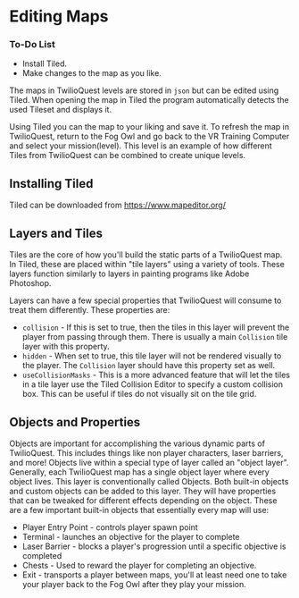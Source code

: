 # Editing Maps

<div class="aside">
<h3>To-Do List</h3>
<ul>
  <li>Install Tiled.</li>
  <li>Make changes to the map as you like.</li>
</ul>
</div>

The maps in TwilioQuest levels are stored in `json` but can be edited using Tiled. When opening the map in Tiled the program automatically detects the used Tileset and displays it.

Using Tiled you can the map to your liking and save it. To refresh the map in TwilioQuest, return to the Fog Owl and go back to the VR Training Computer and select your mission(level). This level is an example of how different Tiles from TwilioQuest can be combined to create unique levels.

## Installing Tiled

Tiled can be downloaded from https://www.mapeditor.org/

## Layers and Tiles

Tiles are the core of how you'll build the static parts of a TwilioQuest map. In Tiled, these are placed within "tile layers" using a variety of tools. These layers function similarly to layers in painting programs like Adobe Photoshop.

Layers can have a few special properties that TwilioQuest will consume to treat them differently. These properties are:

* `collision` - If this is set to true, then the tiles in this layer will prevent the player from passing through them. There is usually a main `Collision` tile layer with this property.
* `hidden` - When set to true, this tile layer will not be rendered visually to the player. The `Collision` layer should have this property set as well.
* `useCollisionMasks` - This is a more advanced feature that will let the tiles in a tile layer use the Tiled Collision Editor to specify a custom collision box. This can be useful if tiles do not visually sit on the tile grid.

## Objects and Properties

Objects are important for accomplishing the various dynamic parts of TwilioQuest. This includes things like non player characters, laser barriers, and more!
Objects live within a special type of layer called an "object layer". Generally, each TwilioQuest map has a single object layer where every object lives. This layer is conventionally called Objects.
Both built-in objects and custom objects can be added to this layer. They will have properties that can be tweaked for different effects depending on the object.
These are a few important built-in objects that essentially every map will use:

* Player Entry Point - controls player spawn point
* Terminal - launches an objective for the player to complete
* Laser Barrier - blocks a player's progression until a specific objective is completed
* Chests - Used to reward the player for completing an objective.
* Exit - transports a player between maps, you'll at least need one to take your player back to the Fog Owl after they play your mission.
